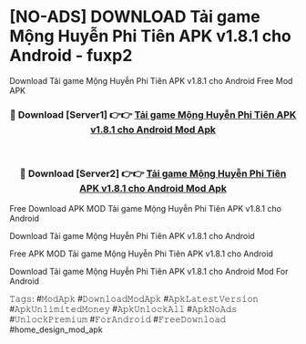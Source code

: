 # [NO-ADS] DOWNLOAD Tải game Mộng Huyễn Phi Tiên APK v1.8.1 cho Android - fuxp2
Download Tải game Mộng Huyễn Phi Tiên APK v1.8.1 cho Android Free Mod APK

<div align="center">
<h3>🔴 Download [Server1] 👉👉 <a href="https://apk-comot.site?title=Tải_game_Mộng_Huyễn_Phi_Tiên_APK_v1.8.1_cho_Android">Tải game Mộng Huyễn Phi Tiên APK v1.8.1 cho Android Mod Apk</a></h3><br>

<h3>🔴 Download [Server2] 👉👉 <a href="https://apk-comot.site?title=Tải_game_Mộng_Huyễn_Phi_Tiên_APK_v1.8.1_cho_Android">Tải game Mộng Huyễn Phi Tiên APK v1.8.1 cho Android Mod Apk</a></h3>
</div>


Free Download APK MOD Tải game Mộng Huyễn Phi Tiên APK v1.8.1 cho Android

Download Tải game Mộng Huyễn Phi Tiên APK v1.8.1 cho Android 

Free APK MOD Tải game Mộng Huyễn Phi Tiên APK v1.8.1 cho Android 

Download Tải game Mộng Huyễn Phi Tiên APK v1.8.1 cho Android Mod For Android

𝚃𝚊𝚐𝚜: #𝙼𝚘𝚍𝙰𝚙𝚔 #𝙳𝚘𝚠𝚗𝚕𝚘𝚊𝚍𝙼𝚘𝚍𝙰𝚙𝚔 #𝙰𝚙𝚔𝙻𝚊𝚝𝚎𝚜𝚝𝚅𝚎𝚛𝚜𝚒𝚘𝚗 #𝙰𝚙𝚔𝚄𝚗𝚕𝚒𝚖𝚒𝚝𝚎𝚍𝙼𝚘𝚗𝚎𝚢 #𝙰𝚙𝚔𝚄𝚗𝚕𝚘𝚌𝚔𝙰𝚕𝚕 #𝙰𝚙𝚔𝙽𝚘𝙰𝚍𝚜 #𝚄𝚗𝚕𝚘𝚌𝚔𝙿𝚛𝚎𝚖𝚒𝚞𝚖 #𝙵𝚘𝚛𝙰𝚗𝚍𝚛𝚘𝚒𝚍 #𝙵𝚛𝚎𝚎𝙳𝚘𝚠𝚗𝚕𝚘𝚊𝚍 #home_design_mod_apk